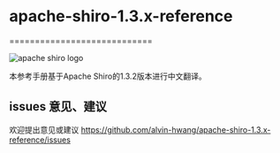 # apache-shiro-1.3.x-reference
============================

![apache shiro logo](https://shiro.apache.org/assets/images/apache-shiro-logo.png)

本参考手册基于Apache Shiro的1.3.2版本进行中文翻译。

## issues 意见、建议

欢迎提出意见或建议 <https://github.com/alvin-hwang/apache-shiro-1.3.x-reference/issues>
